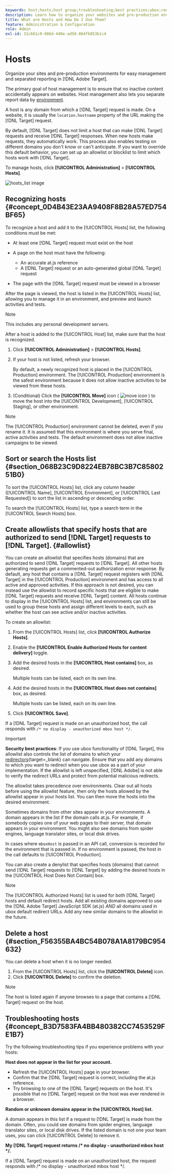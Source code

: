 ```yaml
---
keywords: host;hosts;host group;troubleshooting;best practices;ubox;redirects;redirect;whitelist;allowlist;blacklist;blocklist
description: Learn how to organize your websites and pre-production environments for easy management and separated reporting in Adobe Target.
title: What are Hosts and How Do I Use Them?
feature: Administration & Configuration
role: Admin
exl-id: 31c661c0-686d-440e-ad58-864fb853b1c4
---
```

# Hosts

Organize your sites and pre-production environments for easy management and separated reporting in [!DNL Adobe Target].

The primary goal of host management is to ensure that no inactive content accidentally appears on websites. Host management also lets you separate report data by [environment](/help/main/administrating-target/environments.md).

A host is any domain from which a [!DNL Target] request is made. On a website, it is usually the `location.hostname` property of the URL making the [!DNL Target] request.

By default, [!DNL Target] does not limit a host that can make [!DNL Target] requests and receive [!DNL Target] responses. When new hosts make requests, they automatically work. This process also enables testing on different domains you don't know or can't anticipate. If you want to override this default behavior, you can set up an allowlist or blocklist to limit which hosts work with [!DNL Target].

To manage hosts, click **[!UICONTROL Administration]** > **[!UICONTROL Hosts]**.

![hosts_list image](assets/hosts_list.png)

## Recognizing hosts {#concept_0D4B43E23AA9408F8B28A57ED754BF65}

To recognize a host and add it to the [!UICONTROL Hosts] list, the following conditions must be met:

* At least one [!DNL Target] request must exist on the host 
* A page on the host must have the following:

    * An accurate at.js reference 
    * A [!DNL Target] request or an auto-generated global [!DNL Target] request

* The page with the [!DNL Target] request must be viewed in a browser

After the page is viewed, the host is listed in the [!UICONTROL Hosts] list, allowing you to manage it in an environment, and preview and launch activities and tests.

>[!NOTE]
>
>This includes any personal development servers.

After a host is added to the [!UICONTROL Host] list, make sure that the host is recognized.

1. Click **[!UICONTROL Administration]** > **[!UICONTROL Hosts]**. 
1. If your host is not listed, refresh your browser.

   By default, a newly recognized host is placed in the [!UICONTROL Production] environment. The [!UICONTROL Production] environment is the safest environment because it does not allow inactive activities to be viewed from these hosts.

1. (Conditional) Click the **[!UICONTROL Move]** icon ( ![move icon](/help/main/administrating-target/assets/icon-move.png) ) to move the host into the [!UICONTROL Development], [!UICONTROL Staging], or other environment.

>[!NOTE]
>
>The [!UICONTROL Production] environment cannot be deleted, even if you rename it. It is assumed that this environment is where you serve final, active activities and tests. The default environment does not allow inactive campaigns to be viewed.

## Sort or search the Hosts list {#section_068B23C9D8224EB78BC3B7C8580251B0}

To sort the [!UICONTROL Hosts] list, click any column header ([!UICONTROL Name], [!UICONTROL Environment], or [!UICONTROL Last Requested]) to sort the list in ascending or descending order.

To search the [!UICONTROL Hosts] list, type a search term in the [!UICONTROL Search Hosts] box.

## Create allowlists that specify hosts that are authorized to send [!DNL Target] requests to [!DNL Target]. {#allowlist}

You can create an allowlist that specifies hosts (domains) that are authorized to send [!DNL Target] requests to [!DNL Target]. All other hosts generating requests get a commented-out authorization error response. By default, any host that contains a [!DNL Target] request registers with [!DNL Target] in the [!UICONTROL Production] environment and has access to all active and approved activities. If this approach is not desired, you can instead use the allowlist to record specific hosts that are eligible to make [!DNL Target] requests and receive [!DNL Target] content. All hosts continue to display in the [!UICONTROL Hosts] list, and environments can still be used to group these hosts and assign different levels to each, such as whether the host can see active and/or inactive activities.

To create an allowlist:

1. From the [!UICONTROL Hosts] list, click **[!UICONTROL Authorize Hosts]**. 
1. Enable the **[!UICONTROL Enable Authorized Hosts for content delivery]** toggle. 
1. Add the desired hosts in the **[!UICONTROL Host contains]** box, as desired.

   Multiple hosts can be listed, each on its own line.

1. Add the desired hosts in the **[!UICONTROL Host does not contains]** box, as desired.

   Multiple hosts can be listed, each on its own line.

1. Click **[!UICONTROL Save]**.

If a [!DNL Target] request is made on an unauthorized host, the call responds with `/* no display - unauthorized mbox host */`.

>[!IMPORTANT]
>
>**Security best practices**: If you use ubox functionality of [!DNL Target], this allowlist also controls the list of domains to which your [redirectors](https://developer.adobe.com/target/implement/email/working-with-redirectors/){target=_blank} can navigate. Ensure that you add any domains to which you want to redirect when you use ubox as a part of your implementation. If the allowlist is left unspecified, [!DNL Adobe] is not able to verify the redirect URLs and protect from potential malicious redirects.
>
>The allowlist takes precedence over environments. Clear out all hosts before using the allowlist feature, then only the hosts allowed by the allowlist appear in your hosts list. You can then move the hosts into the desired environment.

Sometimes domains from other sites appear in your environments. A domain appears in the list if the domain calls at.js. For example, if somebody copies one of your web pages to their server, that domain appears in your environment. You might also see domains from spider engines, language translator sites, or local disk drives.

In cases where `mboxHost` is passed in an API call, conversion is recorded for the environment that is passed in. If no environment is passed, the host in the call defaults to [!UICONTROL Production].

You can also create a denylist that specifies hosts (domains) that cannot send [!DNL Target] requests to [!DNL Target] by adding the desired hosts in the [!UICONTROL Host Does Not Contain] box.

>[!NOTE]
>
>The [!UICONTROL Authorized Hosts] list is used for both [!DNL Target] hosts and default redirect hosts. Add all existing domains approved to use the [!DNL Adobe Target] JavaScript SDK (at.js) *AND* all domains used in ubox default redirect URLs. Add any new similar domains to the allowlist in the future.

## Delete a host {#section_F56355BA4BC54B078A1A8179BC954632}

You can delete a host when it is no longer needed.

1. From the [!UICONTROL Hosts] list, click the **[!UICONTROL Delete]** icon. 
1. Click **[!UICONTROL Delete]** to confirm the deletion.

>[!NOTE]
>
>The host is listed again if anyone browses to a page that contains a [!DNL Target] request on the host.

## Troubleshooting hosts {#concept_B3D7583FA4BB480382CC7453529FE1B7}

Try the following troubleshooting tips if you experience problems with your hosts:

**Host does not appear in the list for your account.**

* Refresh the [!UICONTROL Hosts] page in your browser. 
* Confirm that the [!DNL Target] request is correct, including the at.js reference. 
* Try browsing to one of the [!DNL Target] requests on the host. It's possible that no [!DNL Target] request on the host was ever rendered in a browser.

**Random or unknown domains appear in the [!UICONTROL Host] list.**

A domain appears in this list if a request to [!DNL Target] is made from the domain. Often, you could see domains from spider engines, language translator sites, or local disk drives. If the listed domain is not one your team uses, you can click [!UICONTROL Delete] to remove it.

**My [!DNL Target] request returns /&#42; no display - unauthorized mbox host &#42;/.**

If a [!DNL Target] request is made on an unauthorized host, the request responds with /&#42; no display - unauthorized mbox host &#42;/.
